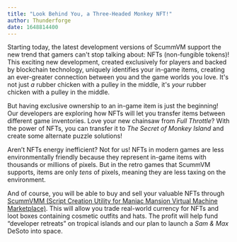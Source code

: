 ```yaml
---
title: "Look Behind You, a Three-Headed Monkey NFT!"
author: Thunderforge
date: 1648814400
---
```


Starting today, the latest development versions of ScummVM support the new trend that gamers can't stop talking about: NFTs (non-fungible tokens)! This exciting new development, created exclusively for players and backed by blockchain technology, uniquely identifies your in-game items, creating an ever-greater connection between you and the game worlds you love. It's not just *a* rubber chicken with a pulley in the middle, it's *your* rubber chicken with a pulley in the middle.

But having exclusive ownership to an in-game item is just the beginning! Our developers are exploring how NFTs will let you transfer items between different game inventories. Love your new chainsaw from *Full Throttle*? With the power of NFTs, you can transfer it to *The Secret of Monkey Island* and create some alternate puzzle solutions!

Aren’t NFTs energy inefficient? Not for us! NFTs in modern games are less environmentally friendly because they represent in-game items with thousands or millions of pixels. But in the retro games that ScummVM supports, items are only *tens* of pixels, meaning they are less taxing on the environment.

And of course, you will be able to buy and sell your valuable NFTs through [ScummVMM (Script Creation Utility for Maniac Mansion Virtual Machine Marketplace)](https://opensea.io/collection/scummvm). This will allow you trade real-world currency for NFTs and loot boxes containing cosmetic outfits and hats. The profit will help fund “developer retreats” on tropical islands and our plan to launch a *Sam & Max* DeSoto into space.
